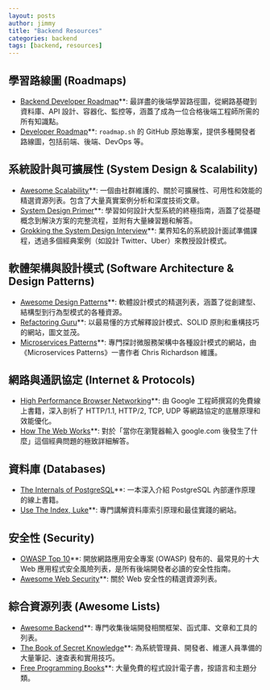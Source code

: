 ```yaml
---
layout: posts
author: jimmy
title: "Backend Resources"
categories: backend
tags: [backend, resources]
---
```


## 學習路線圖 (Roadmaps)

-   [Backend Developer Roadmap](https://roadmap.sh/backend)\*\*: 最詳盡的後端學習路徑圖，從網路基礎到資料庫、API 設計、容器化、監控等，涵蓋了成為一位合格後端工程師所需的所有知識點。
-   [Developer Roadmap](https://github.com/kamranahmedse/developer-roadmap)\*\*: `roadmap.sh` 的 GitHub 原始專案，提供多種開發者路線圖，包括前端、後端、DevOps 等。

## 系統設計與可擴展性 (System Design & Scalability)

-   [Awesome Scalability](https://github.com/binhnguyennus/awesome-scalability)\*\*: 一個由社群維護的、關於可擴展性、可用性和效能的精選資源列表。包含了大量真實案例分析和深度技術文章。
-   [System Design Primer](https://github.com/donnemartin/system-design-primer)\*\*: 學習如何設計大型系統的終極指南，涵蓋了從基礎概念到解決方案的完整流程，並附有大量練習題和解答。
-   [Grokking the System Design Interview](https://www.educative.io/courses/grokking-the-system-design-interview)\*\*: 業界知名的系統設計面試準備課程，透過多個經典案例（如設計 Twitter、Uber）來教授設計模式。

## 軟體架構與設計模式 (Software Architecture & Design Patterns)

-   [Awesome Design Patterns](https://github.com/dstarner/awesome-design-patterns)\*\*: 軟體設計模式的精選列表，涵蓋了從創建型、結構型到行為型模式的各種資源。
-   [Refactoring Guru](https://refactoring.guru/)\*\*: 以最易懂的方式解釋設計模式、SOLID 原則和重構技巧的網站，圖文並茂。
-   [Microservices Patterns](https://microservices.io/patterns/)\*\*: 專門探討微服務架構中各種設計模式的網站，由《Microservices Patterns》一書作者 Chris Richardson 維護。

## 網路與通訊協定 (Internet & Protocols)

-   [High Performance Browser Networking](https://hpbn.co/)\*\*: 由 Google 工程師撰寫的免費線上書籍，深入剖析了 HTTP/1.1, HTTP/2, TCP, UDP 等網路協定的底層原理和效能優化。
-   [How The Web Works](https://github.com/vasanthk/how-web-works)\*\*: 對於「當你在瀏覽器輸入 google.com 後發生了什麼」這個經典問題的極致詳細解答。

## 資料庫 (Databases)

-   [The Internals of PostgreSQL](http://www.interdb.jp/pg/)\*\*: 一本深入介紹 PostgreSQL 內部運作原理的線上書籍。
-   [Use The Index, Luke](https://use-the-index-luke.com/)\*\*: 專門講解資料庫索引原理和最佳實踐的網站。

## 安全性 (Security)

-   [OWASP Top 10](https://owasp.org/www-project-top-ten/)\*\*: 開放網路應用安全專案 (OWASP) 發布的、最常見的十大 Web 應用程式安全風險列表，是所有後端開發者必讀的安全性指南。
-   [Awesome Web Security](https://github.com/qazbnm456/awesome-web-security)\*\*: 關於 Web 安全性的精選資源列表。

## 綜合資源列表 (Awesome Lists)

-   [Awesome Backend](https://github.com/inputsh/awesome-backend)\*\*: 專門收集後端開發相關框架、函式庫、文章和工具的列表。
-   [The Book of Secret Knowledge](https://github.com/trimstray/the-book-of-secret-knowledge)\*\*: 為系統管理員、開發者、維運人員準備的大量筆記、速查表和實用技巧。
-   [Free Programming Books](https://github.com/EbookFoundation/free-programming-books)\*\*: 大量免費的程式設計電子書，按語言和主題分類。
